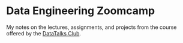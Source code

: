 # Data Engineering Zoomcamp

My notes on the lectures, assignments, and projects from the course offered by the [DataTalks Club](https://github.com/DataTalksClub/data-engineering-zoomcamp).